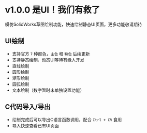 # **v1.0.0** 是UI！我们有救了

模仿SolidWorks草图绘制功能，快速绘制静态UI页面，更多功能敬请期待

## UI绘制

- 支持官方 `7` 种颜色，`主色` 和 `粉色` 后续更新
- 支持静态绘制，动态UI等待有缘人开发
- 直线绘制
- 圆形绘制
- 矩形绘制
- 圆弧绘制
- 文本绘制（数字暂时未单独设置功能）


## C代码导入/导出

- 绘制完成后可以导出C语言函数调用，配合 `Ctrl + CV` 食用
- 导入快速查看已有UI页面